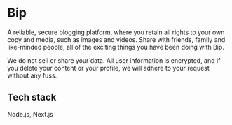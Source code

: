 Bip
===

A reliable, secure blogging platform, where you retain all rights to your own copy and media, such as images and videos. Share with friends, family and like-minded people, all of the exciting things you have been doing with Bip.

We do not sell or share your data. All user information is encrypted, and if you delete your content or your profile, we will adhere to your request without any fuss.

Tech stack
----------

Node.js, Next.js
